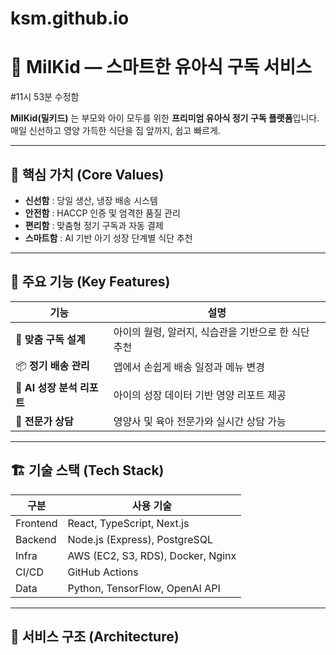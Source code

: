 # ksm.github.io
# 🍼 MilKid — 스마트한 유아식 구독 서비스

#11시 53분 수정함

**MilKid(밀키드)** 는 부모와 아이 모두를 위한 **프리미엄 유아식 정기 구독 플랫폼**입니다.  
매일 신선하고 영양 가득한 식단을 집 앞까지, 쉽고 빠르게.

---

## 🚀 핵심 가치 (Core Values)

- **신선함** : 당일 생산, 냉장 배송 시스템  
- **안전함** : HACCP 인증 및 엄격한 품질 관리  
- **편리함** : 맞춤형 정기 구독과 자동 결제  
- **스마트함** : AI 기반 아기 성장 단계별 식단 추천  

---

## 🧩 주요 기능 (Key Features)

| 기능 | 설명 |
|------|------|
| 🍼 **맞춤 구독 설계** | 아이의 월령, 알러지, 식습관을 기반으로 한 식단 추천 |
| 📦 **정기 배송 관리** | 앱에서 손쉽게 배송 일정과 메뉴 변경 |
| 🧠 **AI 성장 분석 리포트** | 아이의 성장 데이터 기반 영양 리포트 제공 |
| 💬 **전문가 상담** | 영양사 및 육아 전문가와 실시간 상담 가능 |

---

## 🏗️ 기술 스택 (Tech Stack)

| 구분 | 사용 기술 |
|------|-------------|
| Frontend | React, TypeScript, Next.js |
| Backend | Node.js (Express), PostgreSQL |
| Infra | AWS (EC2, S3, RDS), Docker, Nginx |
| CI/CD | GitHub Actions |
| Data | Python, TensorFlow, OpenAI API |

---

## 📱 서비스 구조 (Architecture)

